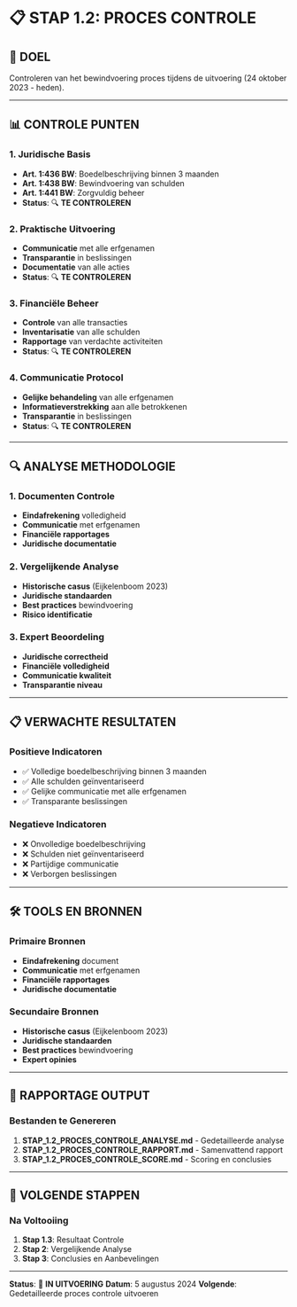 # 📋 STAP 1.2: PROCES CONTROLE

## 🎯 **DOEL**
Controleren van het bewindvoering proces tijdens de uitvoering (24 oktober 2023 - heden).

---

## 📊 **CONTROLE PUNTEN**

### **1. Juridische Basis**
- **Art. 1:436 BW**: Boedelbeschrijving binnen 3 maanden
- **Art. 1:438 BW**: Bewindvoering van schulden
- **Art. 1:441 BW**: Zorgvuldig beheer
- **Status**: 🔍 **TE CONTROLEREN**

### **2. Praktische Uitvoering**
- **Communicatie** met alle erfgenamen
- **Transparantie** in beslissingen
- **Documentatie** van alle acties
- **Status**: 🔍 **TE CONTROLEREN**

### **3. Financiële Beheer**
- **Controle** van alle transacties
- **Inventarisatie** van alle schulden
- **Rapportage** van verdachte activiteiten
- **Status**: 🔍 **TE CONTROLEREN**

### **4. Communicatie Protocol**
- **Gelijke behandeling** van alle erfgenamen
- **Informatieverstrekking** aan alle betrokkenen
- **Transparantie** in beslissingen
- **Status**: 🔍 **TE CONTROLEREN**

---

## 🔍 **ANALYSE METHODOLOGIE**

### **1. Documenten Controle**
- **Eindafrekening** volledigheid
- **Communicatie** met erfgenamen
- **Financiële rapportages**
- **Juridische documentatie**

### **2. Vergelijkende Analyse**
- **Historische casus** (Eijkelenboom 2023)
- **Juridische standaarden**
- **Best practices** bewindvoering
- **Risico identificatie**

### **3. Expert Beoordeling**
- **Juridische correctheid**
- **Financiële volledigheid**
- **Communicatie kwaliteit**
- **Transparantie niveau**

---

## 📋 **VERWACHTE RESULTATEN**

### **Positieve Indicatoren**
- ✅ Volledige boedelbeschrijving binnen 3 maanden
- ✅ Alle schulden geïnventariseerd
- ✅ Gelijke communicatie met alle erfgenamen
- ✅ Transparante beslissingen

### **Negatieve Indicatoren**
- ❌ Onvolledige boedelbeschrijving
- ❌ Schulden niet geïnventariseerd
- ❌ Partijdige communicatie
- ❌ Verborgen beslissingen

---

## 🛠️ **TOOLS EN BRONNEN**

### **Primaire Bronnen**
- **Eindafrekening** document
- **Communicatie** met erfgenamen
- **Financiële rapportages**
- **Juridische documentatie**

### **Secundaire Bronnen**
- **Historische casus** (Eijkelenboom 2023)
- **Juridische standaarden**
- **Best practices** bewindvoering
- **Expert opinies**

---

## 📄 **RAPPORTAGE OUTPUT**

### **Bestanden te Genereren**
1. **STAP_1.2_PROCES_CONTROLE_ANALYSE.md** - Gedetailleerde analyse
2. **STAP_1.2_PROCES_CONTROLE_RAPPORT.md** - Samenvattend rapport
3. **STAP_1.2_PROCES_CONTROLE_SCORE.md** - Scoring en conclusies

---

## 🎯 **VOLGENDE STAPPEN**

### **Na Voltooiing**
1. **Stap 1.3**: Resultaat Controle
2. **Stap 2**: Vergelijkende Analyse
3. **Stap 3**: Conclusies en Aanbevelingen

---

**Status**: 🔄 **IN UITVOERING**
**Datum**: 5 augustus 2024
**Volgende**: Gedetailleerde proces controle uitvoeren 